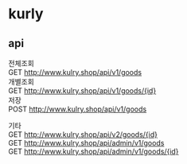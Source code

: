 # kurly



## api
전체조회  
GET http://www.kulry.shop/api/v1/goods  
개별조회  
GET http://www.kulry.shop/api/v1/goods/{id}  
저장  
POST http://www.kulry.shop/api/v1/goods  

기타  
GET http://www.kulry.shop/api/v2/goods/{id}  
GET http://www.kulry.shop/api/admin/v1/goods  
GET http://www.kulry.shop/api/admin/v1/goods/{id}  

